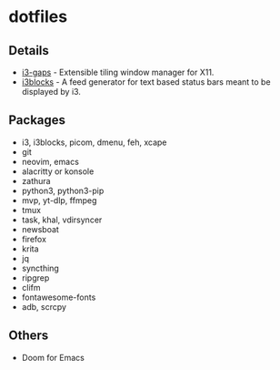 # dotfiles
## Details
- [i3-gaps](https://github.com/Airblader/i3) - Extensible tiling window manager for X11.
- [i3blocks](https://github.com/Airblader/i3) - A feed generator for text based status bars meant to be displayed by i3. 
## Packages 
- i3, i3blocks, picom, dmenu, feh, xcape
- git
- neovim, emacs
- alacritty or konsole
- zathura
- python3, python3-pip 
- mvp, yt-dlp, ffmpeg
- tmux
- task, khal, vdirsyncer
- newsboat
- firefox
- krita
- jq
- syncthing
- ripgrep
- clifm
- fontawesome-fonts
- adb, scrcpy

## Others
- Doom for Emacs

<!--remove kde desktop
remove kamoso kf5-kactivities dragon kasumi elisa-player kolourpaint konversation ark kmines kruler  kpat krdc krfb kmahjongg kcolorchooser kf5-kwallet yelp antiword thai-* nano mariadb gnome-*
enable rpmfusion free
sudo dnf install \
  https://download1.rpmfusion.org/free/fedora/rpmfusion-free-release-$(rpm -E %fedora).noarch.rpm
/etc/dnf/protecte.d/ > remove plasma.desktop
-->

